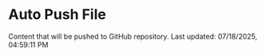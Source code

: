 # Auto Push File

Content that will be pushed to GitHub repository.
Last updated: 07/18/2025, 04:59:11 PM